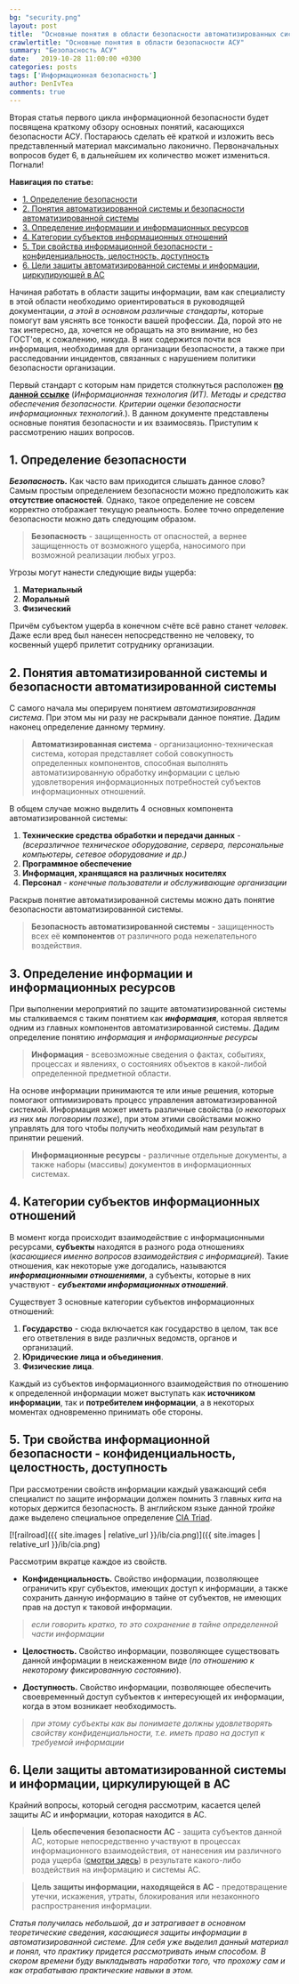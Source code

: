 ```yaml
---
bg: "security.png"
layout: post
title:  "Основные понятия в области безопасности автоматизированных систем"
crawlertitle: "Основные понятия в области безопасности АСУ"
summary: "Безопасность АСУ"
date:   2019-10-28 11:00:00 +0300
categories: posts
tags: ['Информационная безопасность']
author: DenIvTea
comments: true
---
```


Вторая статья первого цикла информационной безопасности будет посвящена краткому обзору основных понятий, касающихся безопасности АСУ. Постараюсь сделать её краткой и изложить весь представленный материал максимально лаконично.  Первоначальных вопросов будет 6, в дальнейшем их количество может измениться. Погнали!

**Навигация по статье:**

* <a href="#1">1. Определение безопасности</a>
* <a href="#2">2. Понятия автоматизированной системы и безопасности автоматизированной системы</a>
* <a href="#3">3. Определение информации и информационных ресурсов</a>
* <a href="#4">4. Категории субъектов информационных отношений</a>
* <a href="#5">5. Три свойства информационной безопасности - конфиденциальность, целостность, доступность</a>
* <a href="#6">6. Цели защиты автоматизированной системы и информации, циркулирующей в АС</a>

Начиная работать в области защиты информации, вам как специалисту в этой области необходимо ориентироваться в руководящей документации, *а этой в основном различные стандарты*, которые помогут вам уяснять все тонкости вашей профессии. Да, порой это не так интересно, да, хочется не обращать на это внимание, но без ГОСТ'ов, к сожалению, никуда. В них содержится почти вся информация, необходимая для организации безопасности, а также при расследовании инцидентов, связанных с нарушением политики безопасности организации.

Первый стандарт с которым нам придется столкнуться расположен [**по данной ссылке**](http://docs.cntd.ru/document/1200101777 "Информационная технология (ИТ). Методы и средства обеспечения безопасности. Критерии оценки безопасности информационных технологий.") (*Информационная технология (ИТ). Методы и средства обеспечения безопасности. Критерии оценки безопасности информационных технологий.*). В данном документе представлены основные понятия безопасности и их взаимосвязь. Приступим к рассмотрению наших вопросов.

<h2><a name="1">1. Определение безопасности</a></h2>

***Безопасность.*** Как часто вам приходится слышать данное слово? Самым простым определением безопасности можно предположить как **отсутствие опасностей**. Однако, такое определение не совсем корректно отображает текущую реальность. Более точно определение безопасности можно дать следующим образом.

> **Безопасность** - защищенность от опасностей, а вернее защищенность от возможного ущерба, наносимого при возможной реализации любых угроз.

<a name="groza">Угрозы могут нанести следующие виды ущерба:</a>
1. **Материальный**
2. **Моральный**
3. **Физический**

Причём субъектом ущерба в конечном счёте всё равно станет *человек*. Даже если вред был нанесен непосредственно не человеку, то косвенный ущерб прилетит сотруднику организации. 

<h2><a name="2">2. Понятия автоматизированной системы и безопасности автоматизированной системы</a></h2>

С самого начала мы оперируем понятием *автоматизированная система*. При этом мы ни разу не раскрывали данное понятие. Дадим наконец определение данному термину.

> **Автоматизированная система** - организационно-техническая система, которая представляет собой совокупность определенных компонентов, способная выполнять автоматизированную обработку информации с целью удовлетворения информационных потребностей субъектов информационных отношений.

В общем случае можно выделить 4 основных компонента автоматизированной системы:
1. **Технические средства обработки и передачи данных** - *(всеразличное техническое оборудование, сервера, персональные компьютеры, сетевое оборудование и др.)*
2. **Программное обеспечение**
3. **Информация, хранящаяся на различных носителях**
4. **Персонал** - *конечные пользователи и обслуживающие организации*

Раскрыв понятие автоматизированной системы можно дать понятие безопасности автоматизированной системы.

> **Безопасность автоматизированной системы** - защищенность всех её **компонентов** от различного рода нежелательного воздействия.

<h2><a name="3">3. Определение информации и информационных ресурсов</a></h2>

При выполнении мероприятий по защите автоматизированной системы мы сталкиваемся с таким понятием как ***информация***, которая является одним из главных компонентов автоматизированной системы. Дадим определение понятию *информация* и *информационные ресурсы*

> **Информация** - всевозможные сведения о фактах, событиях, процессах и явлениях, о состояниях объектов в какой-либой определенной предметной области.

На основе информации принимаются те или иные решения, которые помогают оптимизировать процесс управления автоматизированной системой. Информация может иметь различные свойства (*о некоторых из них мы поговорим позже*), при этом этими свойствами можно управлять для того чтобы получить необходимый нам результат в принятии решений.

> **Информационные ресурсы** - различные отдельные документы, а также наборы (массивы) документов в информационных системах.

<h2><a name="4">4. Категории субъектов информационных отношений</a></h2>

В момент когда происходит взаимодействие с информационными ресурсами, **субъекты** находятся в разного рода отношениях (*касающиеся именно вопросов взаимодействия с информацией*). Такие отношения, как некоторые уже догодались, называются ***информационными отношениями***, а субъекты, которые в них участвуют - ***субъектами информационных отношений***.

Существует 3 основные категории субъектов информационных отношений:

1. **Государство** - сюда включается как государство в целом, так все его ответвления в виде различных ведомств, органов и организаций.
2.  **Юридические лица и объединения**.
3.  **Физические лица**.

Каждый из субъектов информационного взаимодействия по отношению к определенной информации может выступать как **источником информации**, так и **потребителем информации**, а в некоторых моментах одновременно принимать обе стороны.

<h2><a name="5">5. Три свойства информационной безопасности - конфиденциальность, целостность, доступность</a></h2>

При рассмотрении свойств информации каждый уважающий себя специалист по защите информации должен помнить 3 главных *кита* на которых держится безопасность. В английском языке данной *тройке* даже выделено специальное определение [CIA Triad](https://www.varonis.com/blog/cia-triad/ "Определение CIA").

[![railroad]({{ site.images | relative_url }}/ib/cia.png)]({{ site.images | relative_url }}/ib/cia.png)

Рассмотрим вкратце каждое из свойств.

* **Конфиденциальность.** Свойство информации, позволяющее ограничить круг субъектов, имеющих доступ к информации, а также сохранить данную информацию в тайне от субъектов, не имеющих прав на доступ к таковой информации.

> *если говорить кратко, то это сохранение в тайне определенной части информации*

* **Целостность.** Свойство информации, позволяющее существовать данной информации в неискаженном виде (*по отношению к некоторому фиксированную состоянию*).

* **Доступность.** Свойство информации, позволяющее обеспечить своевременный доступ  субъектов к интересующей их информации, когда в этом возникает необходимость.

> *при этому субъекты как вы понимаете должны удовлетворять свойству конфиденциальности, т.е. иметь право на доступ к требуемой информации*

<h2><a name="6">6. Цели защиты автоматизированной системы и информации, циркулирующей в АС</a></h2>

Крайний вопросы, который сегодня рассмотрим, касается целей защиты АС и информации, которая находится в АС. 

> **Цель обеспечения безопасности АС** - защита субъектов данной АС, которые непосредственно участвуют в процессах информационного взаимодействия, от нанесения им различного рода ущерба (<a href="#groza">смотри здесь</a>) в результате какого-либо воздействия на информацию и системы АС.

> **Цель защиты информации, находящейся в АС** - предотвращение утечки, искажения, утраты, блокирования или незаконного распространения информации.

*Статья получилась небольшой, да и затрагивает в основном теоретические сведения, касающиеся защиты информации в автоматизированной системе. Для себя уже выделил данный материал и понял, что практику придется рассмотривать иным способом. В скором времени буду выкладывать наработки того, что прохожу сам и как отрабатываю практические навыки в этом.*